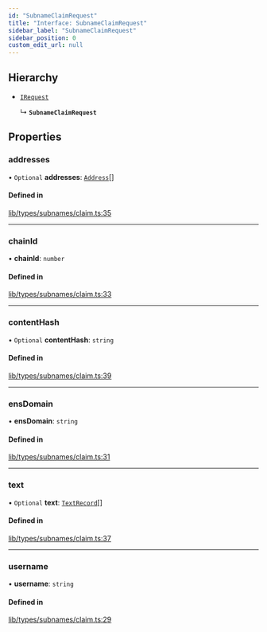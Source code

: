 ```yaml
---
id: "SubnameClaimRequest"
title: "Interface: SubnameClaimRequest"
sidebar_label: "SubnameClaimRequest"
sidebar_position: 0
custom_edit_url: null
---
```


## Hierarchy

- [`IRequest`](IRequest.md)

  ↳ **`SubnameClaimRequest`**

## Properties

### addresses

• `Optional` **addresses**: [`Address`](Address.md)[]

#### Defined in

[lib/types/subnames/claim.ts:35](https://github.com/JustaName-id/JustaName-sdk/blob/26d8d95/packages/@justaname.id/sdk/src/lib/types/subnames/claim.ts#L35)

___

### chainId

• **chainId**: `number`

#### Defined in

[lib/types/subnames/claim.ts:33](https://github.com/JustaName-id/JustaName-sdk/blob/26d8d95/packages/@justaname.id/sdk/src/lib/types/subnames/claim.ts#L33)

___

### contentHash

• `Optional` **contentHash**: `string`

#### Defined in

[lib/types/subnames/claim.ts:39](https://github.com/JustaName-id/JustaName-sdk/blob/26d8d95/packages/@justaname.id/sdk/src/lib/types/subnames/claim.ts#L39)

___

### ensDomain

• **ensDomain**: `string`

#### Defined in

[lib/types/subnames/claim.ts:31](https://github.com/JustaName-id/JustaName-sdk/blob/26d8d95/packages/@justaname.id/sdk/src/lib/types/subnames/claim.ts#L31)

___

### text

• `Optional` **text**: [`TextRecord`](TextRecord.md)[]

#### Defined in

[lib/types/subnames/claim.ts:37](https://github.com/JustaName-id/JustaName-sdk/blob/26d8d95/packages/@justaname.id/sdk/src/lib/types/subnames/claim.ts#L37)

___

### username

• **username**: `string`

#### Defined in

[lib/types/subnames/claim.ts:29](https://github.com/JustaName-id/JustaName-sdk/blob/26d8d95/packages/@justaname.id/sdk/src/lib/types/subnames/claim.ts#L29)
